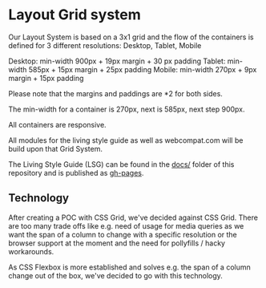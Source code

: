 # Layout Grid system

Our Layout System is based on a 3x1 grid and the flow of the containers is defined for 3 different resolutions:
Desktop, Tablet, Mobile

Desktop: min-width 900px + 19px margin + 30 px padding
Tablet: min-width 585px + 15px margin + 25px padding
Mobile: min-width 270px + 9px margin + 15px padding

Please note that the margins and paddings are *2 for both sides.

The min-width for a container is 270px, next is 585px, next step 900px.

All containers are responsive.

All modules for the living style guide as well as webcompat.com will be build upon that Grid System.

The Living Style Guide (LSG) can be found in the [docs/](https://github.com/webcompat/design/tree/master/docs) folder of this repository and is published as [gh-pages](http://webcompat.github.io/design/ ). 


## Technology

After creating a POC with CSS Grid, we've decided against CSS Grid. There are too many trade offs like 
e.g. need of usage for media queries as we want the span of a column to change with a specific resolution or the browser 
support at the moment and the need for pollyfills / hacky workarounds.

As CSS Flexbox is more established and solves e.g. the span of a column change out of the box, we've decided to go with 
this technology.
